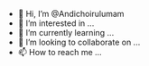 - 👋 Hi, I’m @Andichoirulumam
- 👀 I’m interested in ...
- 🌱 I’m currently learning ...
- 💞️ I’m looking to collaborate on ...
- 📫 How to reach me ...

<!---
Andichoirulumam/Andichoirulumam is a ✨ special ✨ repository because its `README.md` (this file) appears on your GitHub profile.
You can click the Preview link to take a look at your changes.
--->
